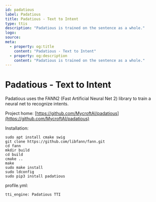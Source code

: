```yaml
---
id: padatious
label: Padatious
title: Padatious - Text to Intent
type: ttis
description: "Padatious is trained on the sentence as a whole."
logo:
source:
meta:
  - property: og:title
    content: "Padatious - Text to Intent"
  - property: og:description
    content: "Padatious is trained on the sentence as a whole."
---
```


# Padatious - Text to Intent

<PluginLogo/>

Padatious uses the FANN2 (Fast Artificial Neural Net 2) library to train a neural net
to recognize intents.

Project home:
[https://github.com/MycroftAI/padatious](https://github.com/MycroftAI/padatious)

Installation:
```
sudo apt install cmake swig
git clone https://github.com/libfann/fann.git
cd fann
mkdir build
cd build
cmake ..
make
sudo make install
sudo ldconfig
sudo pip3 install padatious
```

profile.yml:
```
tti_engine: Padatious TTI
```

<EditPageLink/>
